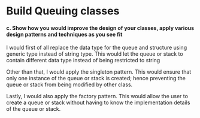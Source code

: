 # Build Queuing classes

#### c. Show how you would improve the design of your classes, apply various design patterns and techniques as you see fit
<p> I would first of all replace the data type for the queue and structure using generic type instead of string type. This would let the queue or stack to contain different data type instead of being restricted to string <p>

<p> Other than that, I would apply the singleton pattern. This would ensure that only one instance of the queue or stack is created; hence preventing the queue or stack from being modified by other class. </p>

<p> Lastly, I would also apply the factory pattern. This would allow the user to create a queue or stack without having to know the implementation details of the queue or stack. </p>
